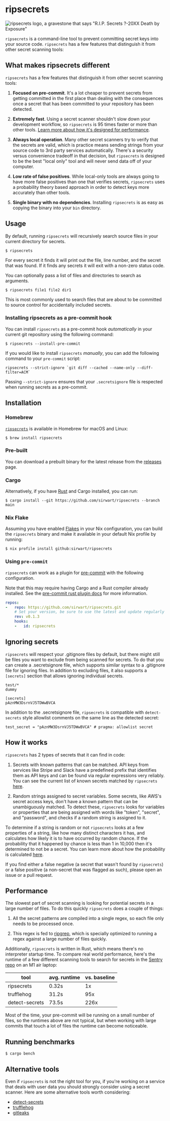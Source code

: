 # ripsecrets

![ripsecrets logo, a gravestone that says "R.I.P. Secrets ?-20XX Death by Exposure"](.github/ripsecrets-logo.svg)

`ripsecrets` is a command-line tool to prevent committing secret keys into your source code. `ripsecrets` has a few features that distinguish it from other secret scanning tools:

## What makes ripsecrets different

`ripsecrets` has a few features that distinguish it from other secret scanning tools:

1. **Focused on pre-commit**. It's a lot cheaper to prevent secrets from getting committed in the first place than dealing with the consequences once a secret that has been committed to your repository has been detected.

2. **Extremely fast**. Using a secret scanner shouldn't slow down your development workflow, so `ripsecrets` is 95 times faster or more than other tools. [Learn more about how it's designed for performance](#performance).

3. **Always local operation**. Many other secret scanners try to verify that the secrets are valid, which is practice means sending strings from your source code to 3rd party services automatically. There's a security versus convenience tradeoff in that decision, but `ripsecrets` is designed to be the best "local only" tool and will never send data off of your computer.

4. **Low rate of false positives**. While local-only tools are always going to have more false positives than one that verifies secrets, `ripsecrets` uses a probability theory based approach in order to detect keys more accurately than other tools.

5. **Single binary with no dependencies**. Installing `ripsecrets` is as easy as copying the binary into your `bin` directory.

## Usage

By default, running `ripsecrets` will recursively search source files in your current directory for secrets.

```
$ ripsecrets
```

For every secret it finds it will print out the file, line number, and the secret that was found. If it finds any secrets it will exit with a non-zero status code.

You can optionally pass a list of files and directories to search as arguments.

```
$ ripsecrets file1 file2 dir1
```

This is most commonly used to search files that are about to be committed to source control for accidentally included secrets. 

### Installing ripsecrets as a pre-commit hook 

You can install `ripsecrets` as a pre-commit hook _automatically_ in your current git repository using the following command:

```
$ ripsecrets --install-pre-commit
```

If you would like to install `ripsecrets` _manually_, you can add the following command to your `pre-commit` script:

```
ripsecrets --strict-ignore `git diff --cached --name-only --diff-filter=ACM`
```

Passing `--strict-ignore` ensures that your `.secretsignore` file is respected when running secrets as a pre-commit.

## Installation

### Homebrew

[`ripsecrets`](https://formulae.brew.sh/formula/ripsecrets) is available in Homebrew for macOS and Linux:

```
$ brew install ripsecrets
```

### Pre-built

You can download a prebuilt binary for the latest release from the [releases](https://github.com/sirwart/secrets/releases) page.

### Cargo

Alternatively, if you have [Rust](https://www.rust-lang.org/tools/install) and Cargo installed, you can run:

```
$ cargo install --git https://github.com/sirwart/ripsecrets --branch main
```

### Nix Flake

Assuming you have enabled [Flakes](https://nixos.wiki/wiki/Flakes) in your Nix configuration, you can build the `ripsecrets` binary and make it available in your default Nix profile by running:
```
$ nix profile install github:sirwart/ripsecrets
```

### Using `pre-commit`

`ripsecrets` can work as a plugin for [pre-commit](https://pre-commit.com/) with
the following configuration.

Note that this may require having Cargo and a Rust compiler already installed.
See the [pre-commit rust plugin docs](https://pre-commit.com/#rust) for more
information.

```yaml
repos:
-   repo: https://github.com/sirwart/ripsecrets.git
    # Set your version, be sure to use the latest and update regularly or use 'main'
    rev: v0.1.3
    hooks:
    -   id: ripsecrets
```

## Ignoring secrets

`ripsecrets` will respect your .gitignore files by default, but there might still be files you want to exclude from being scanned for secrets. To do that you can create a .secretsignore file, which supports similar syntax to a .gitignore file for ignoring files. In addition to excluding files, it also supports a `[secrets]` section that allows ignoring individual secrets.

```
test/*
dummy

[secrets]
pAznMW3DsrnVJ5TDWwBVCA
```

In addition to the .secretsignore file, `ripsecrets` is compatible with `detect-secrets` style allowlist comments on the same line as the detected secret:

```
test_secret = "pAznMW3DsrnVJ5TDWwBVCA" # pragma: allowlist secret
```

## How it works

 `ripsecrets` has 2 types of secrets that it can find in code:

1. Secrets with known patterns that can be matched. API keys from services like Stripe and Slack have a predefined prefix that identifies them as API keys and can be found via regular expressions very reliably. You can see the current list of known secrets matched by `ripsecrets` [here](https://github.com/sirwart/ripsecrets/blob/main/src/find_secrets.rs#L17).

2. Random strings assigned to secret variables. Some secrets, like AWS's secret access keys, don't have a known pattern that can be unambiguously matched. To detect these, `ripsecrets` looks for variables or properties that are being assigned with words like "token", "secret", and "password", and checks if a random string is assigned to it.

To determine if a string is random or not `ripsecrets` looks at a few properties of a string, like how many distinct characters it has, and calculates how likely it is to have occurred by random chance. If the probability that it happened by chance is less than 1 in 10,000 then it's determined to not be a secret. You can learn more about how the probability is calculated [here](https://github.com/sirwart/ripsecrets/blob/main/src/p_random.rs#L7).

If you find either a false negative (a secret that wasn't found by `ripsecrets`) or a false positive (a non-secret that was flagged as such), please open an issue or a pull request.

## Performance

The slowest part of secret scanning is looking for potential secrets in a large number of files. To do this quickly `ripsecrets` does a couple of things:

1. All the secret patterns are compiled into a single regex, so each file only needs to be processed once.

2. This regex is fed to [ripgrep](https://github.com/BurntSushi/ripgrep), which is specially optimized to running a regex against a large number of files quickly.

Additionally, `ripsecrets` is written in Rust, which means there's no interpreter startup time. To compare real world performance, here's the runtime of a few different scanning tools to search for secrets in the [Sentry repo](https://github.com/getsentry/sentry) on an M1 air laptop:

| tool           | avg. runtime | vs. baseline |
| -------------- | ------------ | ------------ |
| ripsecrets     | 0.32s        | 1x           |
| trufflehog     | 31.2s        | 95x          |
| detect-secrets | 73.5s        | 226x         |

Most of the time, your pre-commit will be running on a small number of files, so the runtimes above are not typical, but when working with large commits that touch a lot of files the runtime can become noticeable.

## Running benchmarks

```shell
$ cargo bench
```

## Alternative tools

Even if `ripsecrets` is not the right tool for you, if you're working on a service that deals with user data you should strongly consider using a secret scanner. Here are some alternative tools worth considering:

- [detect-secrets](https://github.com/Yelp/detect-secrets)
- [trufflehog](https://github.com/trufflesecurity/trufflehog)
- [gitleaks](https://github.com/zricethezav/gitleaks)
